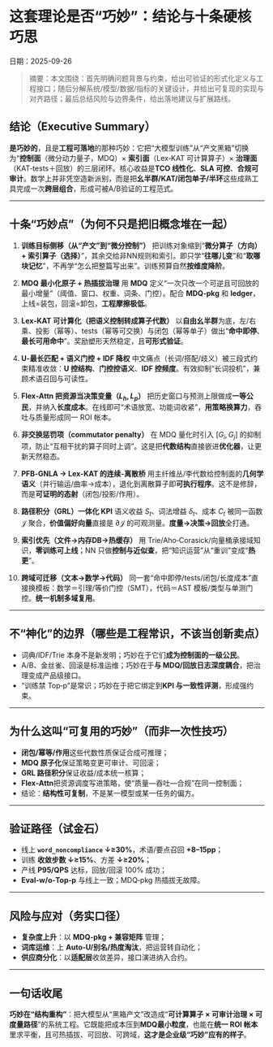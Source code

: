 ﻿# 这套理论是否“巧妙”：结论与十条硬核巧思
日期：2025-09-26

> 摘要：本文围绕：首先明确问题背景与约束，给出可验证的形式化定义与工程接口；随后分解系统/模型/数据/指标的关键设计，并给出可复现的实现与对齐路径；最后总结风险与边界条件，给出落地建议与扩展路线。

## 结论（Executive Summary）

**是巧妙的**，且是**工程可落地**的那种巧妙：它把“大模型训练”从“产文黑箱”切换为“**控制面**（微分动力量子，MDQ）× **索引面**（Lex‑KAT 可计算算子）× **治理面**（KAT‑tests＋回放）的三层闭环。核心收益是**TCO 线性化**、**SLA 可控**、**合规可审计**。数学上并非凭空造新派别，而是把**幺半群/KAT/闭包单子/半环**这些成熟工具完成一次**跨层组合**，形成可被A/B验证的工程范式。

---

## 十条“巧妙点”（为何不只是把旧概念堆在一起）

1. **训练目标侧移（从“产文”到“微分控制”）**
   把训练对象缩到“**微分算子（方向）+ 索引算子（选择）**”，其余交给非NN规则和索引。即只学“**往哪儿变**”和“**取哪块记忆**”，不再学“怎么把整篇写出来”。训练预算自然**按维度降阶**。

2. **MDQ 最小化原子 + 热插拔治理**
   用 **MDQ** 定义“一次只改一个可逆且可回放的最小增量”（阈值、窗口、权重、词条、门控）。配合 **MDQ‑pkg** 和 **ledger**，上线=装包，回滚=卸包，**工程摩擦极低**。

3. **Lex‑KAT 可计算化（把语义控制转成算子代数）**
   以**自由幺半群**为底，左/右乘、投影（幂等）、tests（幂等可交换）与闭包（幂等单子）做出“**命中即停**、**最长可用命中**”。奖励塑形天然稳定，且**可形式验证**。

4. **U‑最长匹配 + 语义门控 + IDF 降权**
   中文痛点（长词/搭配/歧义）被三段式约束精准收敛：**U 控结构**、**门控控语义**、**IDF 控频度**。有效抑制“长词投机”，兼顾术语召回与可读性。

5. **Flex‑Attn 把资源当决策变量（$L_h,L_p$）**
   把历史窗口与预测上限做成**一等公民**，并纳入**长度成本**。在线即可“术语放宽、功能词收紧”，**用策略换算力**，吞吐与质量形成同一 ROI 帐本。

6. **非交换惩罚项（commutator penalty）**
   在 MDQ 量化时引入 $[G_i,G_j]$ 的抑制项，防止“互相干扰的算子同时上调”。这是把**代数结构**直接嵌进**优化器**，让更新天然稳态。

7. **PFB‑GNLA → Lex‑KAT 的连续‑离散桥**
   用主纤维丛/李代数给控制面的**几何学语义**（并行输运/曲率→成本），退化到离散算子即**可执行程序**。这不是修辞，而是**可证明的态射**（闭包/投影/作用）。

8. **路径积分（GRL）一体化 KPI**
   语义收益 $S_t$、词法增益 $\delta_t$、成本 $C_t$ 被同一函数 $\mathcal J$ 聚合，**价值偏好向量**直接是 $\partial \mathcal J$ 的可观测量。**度量→决策→回放**全打通。

9. **索引优先（文件→内存DB→热缓存）**
   用 Trie/Aho‑Corasick/向量桶承接域知识，**零训练可上线**；NN 只做**控制与近似查**，把“知识运营”从“重训”变成“**热更**”。

10. **跨域可迁移（文本→数学→代码）**
    同一套“命中即停/tests/闭包/长度成本”直接换模板：数学＝引理/等价门控（SMT），代码＝AST 模板/类型与单测门控。**统一机制多域复用**。

---

## 不“神化”的边界（哪些是工程常识，不该当创新卖点）

* 词典/IDF/Trie 本身不是新发明；巧妙在于它们**成为控制面的一级公民**。
* A/B、金丝雀、回滚是标准运维；巧妙在于**与 MDQ/回放日志深度耦合**，把治理变成产品级接口。
* “训练禁 Top‑p”是常识；巧妙在于把它绑定到**KPI 与一致性评测**，形成强约束。

---

## 为什么这叫“可复用的巧妙”（而非一次性技巧）

* **闭包/幂等/作用**这些代数性质保证合成可推理；
* **MDQ 原子化**保证策略变更可审计、可回滚；
* **GRL 路径积分**保证收益/成本统一核算；
* **Flex‑Attn**把资源调度写进策略，使“质量—吞吐—合规”在同一控制面；
* 结论：**结构性可复制**，不是某一模型或某一任务的偏方。

---

## 验证路径（试金石）

* 线上 **`word_noncompliance` ↓≥30%**，术语/要点召回 **+8–15pp**；
* 训练 **收敛步数 ↓≥15%**、方差 **↓≥20%**；
* 产线 **P95/QPS** 达标，回放/回滚 100% 成功；
* **Eval‑w/o‑Top‑p** 与线上一致；MDQ‑pkg 热插拔无故障。

---

## 风险与应对（务实口径）

* **复杂度上升**：以 **MDQ‑pkg + 兼容矩阵** 管理；
* **词库运维**：上 **Auto‑U/别名/热度淘汰**，把运营转自动化；
* **供应商分化**：以**适配层**收敛差异，接口演进纳入合约。

---

## 一句话收尾

**巧妙在“结构重构”**：把大模型从“黑箱产文”改造成“**可计算算子 × 可审计治理 × 可度量路径**”的系统工程。它既能把成本压到**MDQ最小粒度**，也能在**统一 ROI 帐本**里求平衡，且可热插拔、可回放、可跨域，**这才是企业级“巧妙”应有的样子**。
